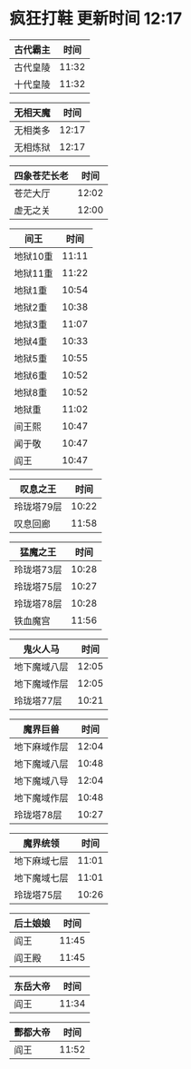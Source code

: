 # 疯狂打鞋 更新时间 12:17

| 古代霸主   | 时间    |
|--------|-------|
| 古代皇陵 | 11:32 |
| 十代皇陵 | 11:32 |

| 无相天魔   | 时间    |
|--------|-------|
| 无相类多 | 12:17 |
| 无相炼狱 | 12:17 |

| 四象苍茫长老   | 时间    |
|--------|-------|
| 苍茫大厅 | 12:02 |
| 虚无之关 | 12:00 |

| 间王   | 时间    |
|--------|-------|
| 地狱10重 | 11:11 |
| 地狱11重 | 11:22 |
| 地狱1重 | 10:54 |
| 地狱2重 | 10:38 |
| 地狱3重 | 11:07 |
| 地狱4重 | 10:33 |
| 地狱5重 | 10:55 |
| 地狱6重 | 10:52 |
| 地狱8重 | 10:52 |
| 地狱重 | 11:02 |
| 间王熙 | 10:47 |
| 闻于敬 | 10:47 |
| 阎王 | 10:47 |

| 叹息之王   | 时间    |
|--------|-------|
| 玲珑塔79层 | 10:22 |
| 叹息回廊 | 11:58 |

| 猛魔之王   | 时间    |
|--------|-------|
| 玲珑塔73层 | 10:28 |
| 玲珑塔75层 | 10:27 |
| 玲珑塔78层 | 10:28 |
| 铁血魔宫 | 11:56 |

| 鬼火人马   | 时间    |
|--------|-------|
| 地下魔域八层 | 12:05 |
| 地下魔域作层 | 12:05 |
| 玲珑塔77层 | 10:21 |

| 魔界巨兽   | 时间    |
|--------|-------|
| 地下麻域作层 | 12:04 |
| 地下魔域八层 | 10:48 |
| 地下魔域八导 | 12:04 |
| 地下魔域作层 | 10:48 |
| 玲珑塔78层 | 10:27 |

| 魔界统领   | 时间    |
|--------|-------|
| 地下麻域七层 | 11:01 |
| 地下魔域七层 | 11:01 |
| 玲珑塔75层 | 10:26 |

| 后土娘娘   | 时间    |
|--------|-------|
| 阎王 | 11:45 |
| 阎王殿 | 11:45 |

| 东岳大帝   | 时间    |
|--------|-------|
| 阎王 | 11:34 |

| 酆都大帝   | 时间    |
|--------|-------|
| 阎王 | 11:52 |